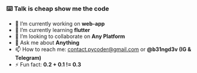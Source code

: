 ### ⌨️ Talk is cheap show me the code

- 🔭 I’m currently working on **web-app**
- 🌱 I’m currently learning **flutter**
- 👯 I’m looking to collaborate on **Any Platform**
- 💬 Ask me about **Anything**
- 📫 How to reach me: contact.pycoder@gmail.com or **@b31ngd3v (IG & Telegram)**
- ⚡ Fun fact: **0.2 + 0.1 != 0.3**

